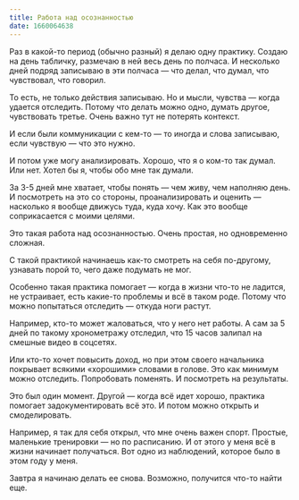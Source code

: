 ```yaml
---
title: Работа над осознанностью
date: 1660064638
---
```

Раз в какой-то период (обычно разный) я делаю одну практику. Создаю на день табличку, размечаю в ней весь день по полчаса. И несколько дней подряд записываю в эти полчаса — что делал, что думал, что чувствовал, что говорил.

То есть, не только действия  записываю. Но и мысли, чувства — когда удается отследить. Потому что делать можно одно, думать другое, чувствовать третье. Очень важно тут не потерять контекст.

И если были коммуникации с кем-то — то иногда и слова записываю, если чувствую — что это нужно.

И потом уже могу анализировать. Хорошо, что я о ком-то так думал. Или нет. Хотел бы я, чтобы обо мне так думали.

За 3-5 дней мне хватает, чтобы понять — чем живу, чем наполняю день. И посмотреть на это со стороны, проанализировать и оценить — насколько я вообще движусь туда, куда хочу. Как это вообще соприкасается с моими целями.

Это такая работа над осознанностью. Очень простая, но одновременно сложная.

С такой практикой начинаешь как-то смотреть на себя по-другому, узнавать порой то, чего даже подумать не мог.

Особенно такая практика помогает — когда в жизни что-то не ладится, не устраивает, есть какие-то проблемы и всё в таком роде. Потому что можно попытаться отследить — откуда ноги растут.

Например, кто-то может жаловаться, что у него нет работы. А сам за 5 дней по такому хронометражу отследил, что 15 часов залипал на смешные видео в соцсетях.

Или кто-то хочет повысить доход, но при этом своего начальника покрывает всякими «хорошими» словами в голове. Это как минимум можно отследить. Попробовать поменять. И посмотреть на результаты.

Это был один момент. Другой — когда всё идет хорошо, практика помогает задокументировать всё это. И потом можно открыть и смоделировать.

Например, я так для себя открыл, что мне очень важен спорт. Простые, маленькие тренировки — но по расписанию. И от этого у меня всё в жизни начинает получаться. Вот одно из наблюдений, которое было в этом году у меня.

Завтра я начинаю делать ее снова. Возможно, получится что-то найти еще.